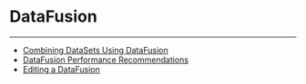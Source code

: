 


DataFusion
==========
***
* [Combining DataSets Using DataFusion](../../raw_kb/article/combining_datasets_using_datafusion/index.html)
* [DataFusion Performance Recommendations](../../raw_kb/article/datafusion_performance_recommendations/index.html)
* [Editing a DataFusion](../../raw_kb/article/editing_a_datafusion/index.html)
